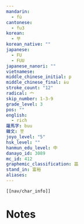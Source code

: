 ```yaml
---
mandarin:
  - fù
cantonese:
  - fu3
korean:
  - 부
korean_native: ""
japanese:
  - FU
  - FUU
japanese_nanori: ""
vietnamese:
middle_chinese_initial: p
middle_chinese_final: ɨu
stroke_count: "12"
radical: 宀
skip_number: 1-3-9
grade_level: 3
pos: ""
english:
  - rich
羅馬字: buu
韓文: 붓
joyo_level: "5"
hsk_level: ""
hanmun_edu_level: 中
danayo_id: 3089
mc_id: 412
graphemic_classification: 畐
stand_in: 富裕
aliases:
---
```

```meta-bind-embed
[[nav/char_info]]
```

# Notes
